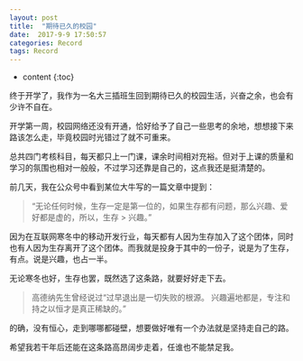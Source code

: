 ```yaml
---
layout: post
title:  "期待已久的校园"
date:  2017-9-9 17:50:57
categories: Record
tags: Record
---
```

* content
{:toc}




终于开学了，我作为一名大三插班生回到期待已久的校园生活，兴奋之余，也会有少许不自在。

开学第一周，校园网络还没有开通，恰好给予了自己一些思考的余地，想想接下来路该怎么走，毕竟校园时光错过了就不可重来。

总共四门考核科目，每天都只上一门课，课余时间相对充裕。但对于上课的质量和学习的氛围也相对一般般，不过学习还靠是自己的，这点我还是挺清楚的。


前几天，我在公众号中看到某位大牛写的一篇文章中提到：
>“无论任何时候，生存一定是第一位的，如果生存都有问题，那么兴趣、爱好都是虚的，所以，生存 > 兴趣。”

因为在互联网寒冬中的移动开发行业，每天都有人因为生存加入了这个团体，同时也有人因为生存离开了这个团体。而我就是投身于其中的一份子，说是为了生存，有点。说是兴趣，也占一半。

无论寒冬也好，生存也罢，既然选了这条路，就要好好走下去。

>高德纳先生曾经说过“过早退出是一切失败的根源。 兴趣遍地都是，专注和持之以恒才是真正稀缺的。”

的确，没有恒心，走到哪哪都碰壁，想要做好唯有一个办法就是坚持走自己的路。

希望我若干年后还能在这条路高昂阔步走着，任谁也不能禁足我。